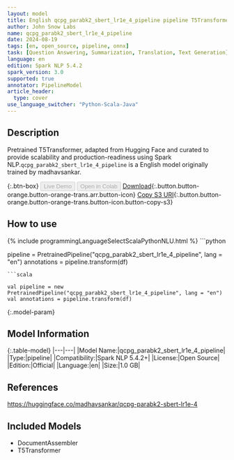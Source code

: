 ```yaml
---
layout: model
title: English qcpg_parabk2_sbert_lr1e_4_pipeline pipeline T5Transformer from madhavsankar
author: John Snow Labs
name: qcpg_parabk2_sbert_lr1e_4_pipeline
date: 2024-08-19
tags: [en, open_source, pipeline, onnx]
task: [Question Answering, Summarization, Translation, Text Generation]
language: en
edition: Spark NLP 5.4.2
spark_version: 3.0
supported: true
annotator: PipelineModel
article_header:
  type: cover
use_language_switcher: "Python-Scala-Java"
---
```


## Description

Pretrained T5Transformer, adapted from Hugging Face and curated to provide scalability and production-readiness using Spark NLP.`qcpg_parabk2_sbert_lr1e_4_pipeline` is a English model originally trained by madhavsankar.

{:.btn-box}
<button class="button button-orange" disabled>Live Demo</button>
<button class="button button-orange" disabled>Open in Colab</button>
[Download](https://s3.amazonaws.com/auxdata.johnsnowlabs.com/public/models/qcpg_parabk2_sbert_lr1e_4_pipeline_en_5.4.2_3.0_1724068473912.zip){:.button.button-orange.button-orange-trans.arr.button-icon}
[Copy S3 URI](s3://auxdata.johnsnowlabs.com/public/models/qcpg_parabk2_sbert_lr1e_4_pipeline_en_5.4.2_3.0_1724068473912.zip){:.button.button-orange.button-orange-trans.button-icon.button-copy-s3}

## How to use



<div class="tabs-box" markdown="1">
{% include programmingLanguageSelectScalaPythonNLU.html %}
```python

pipeline = PretrainedPipeline("qcpg_parabk2_sbert_lr1e_4_pipeline", lang = "en")
annotations =  pipeline.transform(df)   

```
```scala

val pipeline = new PretrainedPipeline("qcpg_parabk2_sbert_lr1e_4_pipeline", lang = "en")
val annotations = pipeline.transform(df)

```
</div>

{:.model-param}
## Model Information

{:.table-model}
|---|---|
|Model Name:|qcpg_parabk2_sbert_lr1e_4_pipeline|
|Type:|pipeline|
|Compatibility:|Spark NLP 5.4.2+|
|License:|Open Source|
|Edition:|Official|
|Language:|en|
|Size:|1.0 GB|

## References

https://huggingface.co/madhavsankar/qcpg-parabk2-sbert-lr1e-4

## Included Models

- DocumentAssembler
- T5Transformer